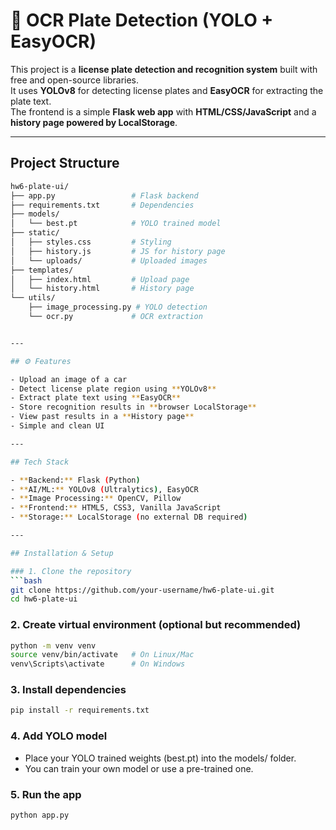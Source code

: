 # 🚗 OCR Plate Detection (YOLO + EasyOCR)

This project is a **license plate detection and recognition system** built with free and open-source libraries.  
It uses **YOLOv8** for detecting license plates and **EasyOCR** for extracting the plate text.  
The frontend is a simple **Flask web app** with **HTML/CSS/JavaScript** and a **history page powered by LocalStorage**.

---

## Project Structure
```bash
hw6-plate-ui/
├── app.py                 # Flask backend
├── requirements.txt       # Dependencies
├── models/
│   └── best.pt            # YOLO trained model
├── static/
│   ├── styles.css         # Styling
│   ├── history.js         # JS for history page
│   └── uploads/           # Uploaded images
├── templates/
│   ├── index.html         # Upload page
│   └── history.html       # History page
└── utils/
    ├── image_processing.py # YOLO detection
    └── ocr.py             # OCR extraction


---

## ⚙️ Features

- Upload an image of a car  
- Detect license plate region using **YOLOv8**  
- Extract plate text using **EasyOCR**  
- Store recognition results in **browser LocalStorage**  
- View past results in a **History page**  
- Simple and clean UI  

---

## Tech Stack

- **Backend:** Flask (Python)  
- **AI/ML:** YOLOv8 (Ultralytics), EasyOCR  
- **Image Processing:** OpenCV, Pillow  
- **Frontend:** HTML5, CSS3, Vanilla JavaScript  
- **Storage:** LocalStorage (no external DB required)  

---

## Installation & Setup

### 1. Clone the repository
```bash
git clone https://github.com/your-username/hw6-plate-ui.git
cd hw6-plate-ui
```

### 2. Create virtual environment (optional but recommended)
```bash
python -m venv venv
source venv/bin/activate   # On Linux/Mac
venv\Scripts\activate      # On Windows
```

### 3. Install dependencies
```bash
pip install -r requirements.txt
```

### 4. Add YOLO model

- Place your YOLO trained weights (best.pt) into the models/ folder.
- You can train your own model or use a pre-trained one.

### 5. Run the app
```bash
python app.py
```